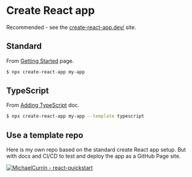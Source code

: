 # Create React app

Recommended - see the [create-react-app.dev/](https://create-react-app.dev/) site.


## Standard

From [Getting Started](https://create-react-app.dev/docs/getting-started) page.

```sh
$ npx create-react-app my-app 
```


## TypeScript

From [Adding TypeScript](https://create-react-app.dev/docs/adding-typescript/) doc.

```sh
$ npx create-react-app my-app --template typescript
```


## Use a template repo

Here is my own repo based on the standard create React app setup. But with docs and CI/CD to test and deploy the app as a GitHub Page site.

[![MichaelCurrin - react-quickstart](https://img.shields.io/static/v1?label=MichaelCurrin&message=react-quickstart&color=blue&logo=github)](https://github.com/MichaelCurrin/react-quickstart)
